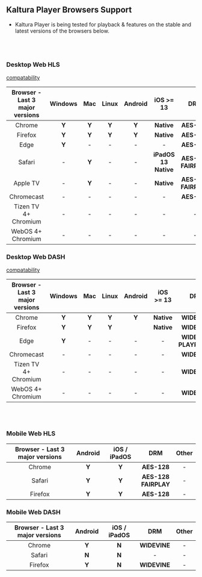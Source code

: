 
## Kaltura Player Browsers Support 


* Kaltura Player is being tested for playback & features on the stable and latest versions of the browsers below. 


</br></br>
### Desktop Web HLS
[compatability](https://github.com/video-dev/hls.js/#compatibility)


|Browser - Last 3 major versions   |Windows   |Mac      |Linux    |Android  |iOS >= 13 |DRM|Other|
|:---------:|:--------:|:-------:|:-------:|:-------:|:--------:|:------:|:---:|
|Chrome    |**Y**     |**Y**    |**Y**    |**Y**    |**Native**|  **AES-128** | -   |
|Firefox   |**Y**     |**Y**    |**Y**    |**Y**|**Native**|**AES-128**      | -   |
|Edge      |**Y**     | -       | -       | -       | -        |**AES-128**     | -   |
|Safari    | -        |**Y**    | -       | -       |**iPadOS 13<br>Native**|**AES-128**</br>**FAIRPLAY** | - |
|Apple TV    | -        |**Y**    | -       | -       |**Native**|**AES-128**</br>**FAIRPLAY** | - |
|Chromecast| -        | -       | -       | -       | -        |**AES-128**       |**Y**|
|Tizen TV 4+ Chromium | -        | -       | -       | -       | -        | -      |**Y**|
|WebOS 4+   Chromium  | -        | -       | -       | -       | -        | -      |**Y**|


### Desktop Web DASH
[compatability](https://github.com/shaka-project/shaka-player#platform-and-browser-support-matrix)


|Browser - Last 3 major versions    |Windows   |Mac      |Linux    |Android  |iOS >= 13 |DRM|Other|
|:---------:|:--------:|:-------:|:-------:|:-------:|:--------:|:------:|:---:|
|Chrome    |**Y**     |**Y**    |**Y**    |**Y**    |**Native**|**WIDEVINE**   | -   |
|Firefox   |**Y**     |**Y**    |**Y**    ||**Native**|**WIDEVINE**      | -   |
|Edge      |**Y**     | -       | -       | -       | -        | **WIDEVINE**</br>**PLAYREADY**      | -   |
|Chromecast| -        | -       | -       | -       | -        |**WIDEVINE**      |**Y**|
|Tizen TV 4+ Chromium | -        | -       | -       | -       | -        | **WIDEVINE**      |**Y**|
|WebOS 4+   Chromium  | -        | -       | -       | -       | -        | **WIDEVINE**      |**Y**|

</br></br>
### Mobile Web HLS

|Browser - Last 3 major versions   |Android   |iOS / iPadOS|DRM|Other|
|:---------:|:--------:|:-------:|:-------:|:---:|
|Chrome    |**Y**|**Y**|**AES-128**| -|
|Safari    |**Y**|**Y**|**AES-128**</br>**FAIRPLAY**  |-|
|Firefox   |**Y**|**Y**|**AES-128**|-|


### Mobile Web DASH

|Browser - Last 3 major versions    |Android   |iOS / iPadOS|DRM|Other|
|:---------:|:--------:|:-------:|:------:|:---:|
|Chrome    |**Y**     |**N**    |**WIDEVINE**   |-|
|Safari    |**N**     |**N**    |-|-|
|Firefox   |**Y**     |**N**    |**WIDEVINE**  |-|

